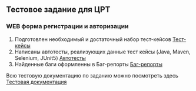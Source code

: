﻿## Тестовое задание для ЦРТ 
 ### WEB форма регистрации и авторизации
1. Подготовлен необходимый и достаточный набор тест-кейсов  <a target="_blank" href="https://github.com/LanaStrogaleva/CRT_Task_AQA/blob/main/%D0%A2%D0%B5%D1%81%D1%82-%D0%BA%D0%B5%D0%B9%D1%81%D1%8B.docx">Тест-кейсы</a>
2. Написаны автотесты, реализующих данные тест кейсы (Java, Maven, Selenium, JUnit5) <a target="_blank" href="https://github.com/LanaStrogaleva/TestTaskCRT">Aвтотесты</a> 
3. Найденные баги оформленны в Баг-репорты <a target="_blank" href="https://github.com/LanaStrogaleva/CRT_Task_AQA/blob/main/%D0%91%D0%B0%D0%B3-%D1%80%D0%B5%D0%BF%D0%BE%D1%80%D1%82%D1%8B.docx">Баг-репорты</a>

 Всю тестовую документацию по заданию можно посмотреть здесь <a target="_blank" href="https://docs.google.com/spreadsheets/d/1WqI-_h-JCG0CZMTpaT9ieI45cAdImXKAA4PMUf0zv04/edit?usp=sharing">Тестовая документация</a> 
